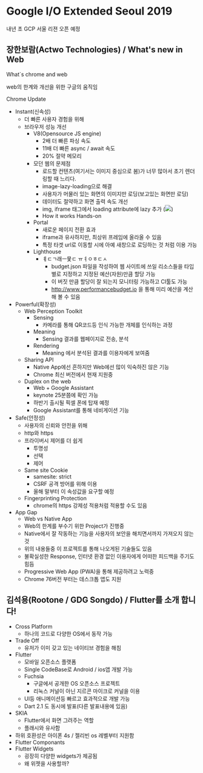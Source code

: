 #   Google I/O Extended Seoul 2019

내년 초 GCP 서울 리젼 오픈 예정

##  장한보람(Actwo Technologies) / What's new in Web

What`s chrome and web

web의 한계와 개선을 위한 구글의 움직임

Chrome Update
-   Instant(신속성)
    -   더 빠른 사용자 경험을 위해
    -   브라우저 성능 개선
        -   V8(Opensource JS engine)
            -   2배 더 빠른 파싱 속도
            -   11배 더 빠른 async / await 속도
            -   20% 절약 메모리
        -   모던 웹의 문제점
            -   로드할 컨텐츠(여기서는 이미지 중심으로 봄)가 너무 많아서 초기 렌더링할 때 느리다.
            -   image-lazy-loading으로 해결
            -   사용자가 머물러 있는 화면의 이미지만 로딩(보고있는 화면만 로딩)
            -   데이터도 절약하고 화면 출력 속도 개선
            -   img, iframe 태그에서 loading attribute에 lazy 추가 (<img src="ddd" loading="lazy">)
            -   How it works Hands-on
        -   Portal
            -   새로운 페이지 전환 효과
            -   iframe과 유사하지만, 최상위 프레임에 올라올 수 있음
            -   특정 타겟 url로 이동할 시에 아예 새창으로 로딩하는 것 처럼 이용 가능
        -   Lighthouse
            -   ㅖㄷㄱ래ㅡ뭋ㄷ ㅠㅕㅇㅎㄷㅅ
                -   budget.json 파일을 작성하여 웹 사이트에 쓰일 리소스들을 타입 별로 지정하고 지정된 예산(자원)만큼 할당 가능
                -   이 버짓 만큼 할당이 잘 되는지 모니터링 가능하고 CI툴도 가능
                -   http://www.performancebudget.io 을 통해  미리 예산을 계산해 볼 수 있음
-   Powerful(확장성)
    -   Web Perception Toolkit
        -   Sensing
            -   카메라를 통해 QR코드등 인식 가능한 개체를 인식하는 과정
        -   Meaning
            -   Sensing 결과를 웹페이지로 전송, 분석
        -   Rendering
            -   Meaning 에서 분석된 결과를 이용자에게 보여줌
    -   Sharing API
        -   Native App에선 흔하지만 Web에선 많이 익숙하진 않은 기능
        -   Chrome 최신 버전에서 현재 지원중
    -   Duplex on the web
        -   Web + Google Assistant
        -   keynote 25분쯤에 확인 가능
        -   하반기 출시될 픽셀 폰에 탑재 예정
        -   Google Assistant를 통해 네비게이션 기능
-   Safe(안정성)
    -   사용자의 신뢰와 안전을 위해
    -   http와 https
    -   프라이버시 제어를 더 쉽게
        -   투명성
        -   선택
        -   제어
    -   Same site Cookie
        -   samesite: strict
        -   CSRF 공격 방어를 위해 이용
        -   올해 말부터 이 속성값을 요구할 예정
    -   Fingerprinting Protection
        -   chrome의 https 강제성 적용처럼 적용할 수도 있음
-    App Gap
     -    Web vs Native App
     -    Web의 한계를 부수기 위한 Project가 진행중
     -    Native에서 잘 작동하는 기능을 사용자의 보안을 해치면서까지 가져오지 않는것
     -    위의 내용들중 이 프로젝트를 통해 나오게된 기술들도 있음
     -    불확실성한 Response, 인터넷 환경 없인 이용자에게 어떠한 피드백을 주기도 힘듬
     -    Progressive Web App (PWA)을 통해 제공하려고 노력중
     -    Chrome 76버전 부터는 데스크톱 앱도 지원

##  김석용(Rootone / GDG Songdo) / Flutter를 소개 합니다!

-   Cross Platform
    -   하나의 코드로 다양한 OS에서 동작 가능
-   Trade Off
    -   유저가 이미 갖고 있는 네이티브 경험을 해침
-   Flutter
    -   모바일 오픈소스 플랫폼
    -   Single CodeBase로 Android / ios앱 개발 가능
    -   Fuchsia
        -   구글에서 공개한 OS 오픈소스 프로젝트
        -   리눅스 커널이 아닌 지르콘 마이크로 커널을 이용
    -   UI등 애니메이션등 빠르고 효과적으로 개발 가능
    -   Dart 2.1 도 동시에 발표(다른 발표내용에 있음)
-   SKIA
    -   Flutter에서 화면 그려주는 역할
    -   플래시와 유사함
-  하위 호환성은 아이폰 4s / 젤리빈 os 레벨부터 지원함
-  Flutter Componants
-  Flutter Widgets
   - 굉장히 다양한 widgets가 제공됨
   - 왜 위젯을 사용할까?

